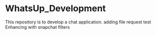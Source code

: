 # WhatsUp_Development
This repository is to develop a chat application.
adding file request
test
Enhancing with snapchat filters

